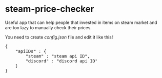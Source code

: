 # steam-price-checker


Useful app that can help people that invested in items on steam market and are too lazy to manually check their prices.

You need to create *config.json* file and edit it like this!
<br>
<pre>{
	"apiIDs" : {
		"steam" : "steam api ID",
		"discord" : "discord api ID"
	}
}</pre>
